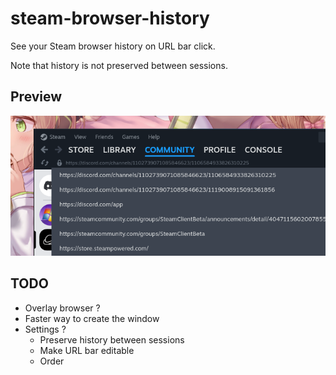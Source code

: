 # steam-browser-history

See your Steam browser history on URL bar click.

Note that history is not preserved between sessions.

## Preview

![Preview](./img/steamwebhelper_2024-02-02_17-54-23.png)

## TODO

- Overlay browser ?
- Faster way to create the window
- Settings ?
  - Preserve history between sessions
  - Make URL bar editable
  - Order
